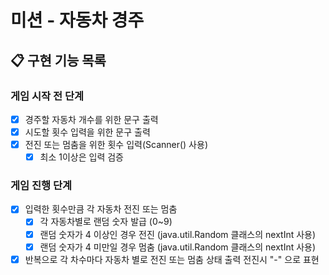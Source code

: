 # 미션 - 자동차 경주

## 📋 구현 기능 목록

### 게임 시작 전 단계
- [x] 경주할 자동차 개수를 위한 문구 출력
- [x] 시도할 횟수 입력을 위한 문구 출력
- [x] 전진 또는 멈춤을 위한 횟수 입력(Scanner() 사용)
    - [x] 최소 1이상은 입력 검증

### 게임 진행 단계
- [x] 입력한 횟수만큼 각 자동차 전진 또는 멈춤
    - [x] 각 자동차별로 랜덤 숫자 발급 (0~9)
    - [x] 랜덤 숫자가 4 이상인 경우 전진 (java.util.Random 클래스의 nextInt 사용)
    - [x] 랜덤 숫자가 4 미만일 경우 멈춤 (java.util.Random 클래스의 nextInt 사용)
- [x] 반복으로 각 차수마다 자동차 별로 전진 또는 멈춤 상태 출력 전진시 "-" 으로 표현

